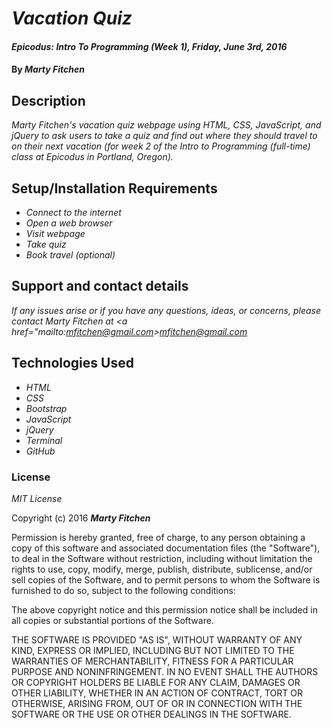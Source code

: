 # _Vacation Quiz_

#### _Epicodus: Intro To Programming (Week 1), Friday, June 3rd, 2016_

#### By _**Marty Fitchen**_

## Description

_Marty Fitchen's vacation quiz webpage using HTML, CSS, JavaScript, and jQuery to ask users to take a quiz and find out where they should travel to on their next vacation (for week 2 of the Intro to Programming (full-time) class at Epicodus in Portland, Oregon)._

## Setup/Installation Requirements

* _Connect to the internet_
* _Open a web browser_
* _Visit webpage_
* _Take quiz_
* _Book travel (optional)_

## Support and contact details

_If any issues arise or if you have any questions, ideas, or concerns, please contact Marty Fitchen at <a href="mailto:mfitchen@gmail.com>mfitchen@gmail.com</a>_

## Technologies Used

* _HTML_
* _CSS_
* _Bootstrap_
* _JavaScript_
* _jQuery_
* _Terminal_
* _GitHub_

### License

*MIT License*

Copyright (c) 2016 **_Marty Fitchen_**

Permission is hereby granted, free of charge, to any person obtaining a copy of this software and associated documentation files (the "Software"), to deal in the Software without restriction, including without limitation the rights to use, copy, modify, merge, publish, distribute, sublicense, and/or sell copies of the Software, and to permit persons to whom the Software is furnished to do so, subject to the following conditions:

The above copyright notice and this permission notice shall be included in all copies or substantial portions of the Software.

THE SOFTWARE IS PROVIDED "AS IS", WITHOUT WARRANTY OF ANY KIND, EXPRESS OR IMPLIED, INCLUDING BUT NOT LIMITED TO THE WARRANTIES OF MERCHANTABILITY, FITNESS FOR A PARTICULAR PURPOSE AND NONINFRINGEMENT. IN NO EVENT SHALL THE AUTHORS OR COPYRIGHT HOLDERS BE LIABLE FOR ANY CLAIM, DAMAGES OR OTHER LIABILITY, WHETHER IN AN ACTION OF CONTRACT, TORT OR OTHERWISE, ARISING FROM, OUT OF OR IN CONNECTION WITH THE SOFTWARE OR THE USE OR OTHER DEALINGS IN THE SOFTWARE.
